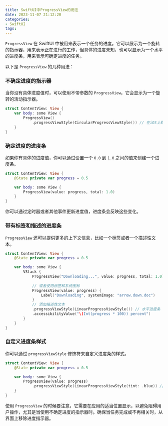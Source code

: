 ```yaml
---
title: SwiftUI中ProgressView的用法
date: 2023-11-07 21:12:20
categories:
- SwiftUI
tags:
---
```

`ProgressView` 在 SwiftUI 中被用来表示一个任务的进度。它可以展示为一个旋转的指示器，用来表示正在进行的工作，但具体的进度未知，也可以显示为一个水平的进度条，用来表示可确定进度的任务。

以下是 `ProgressView` 的几种用法：

### 不确定进度的指示器

当你没有具体进度值时，可以使用不带参数的 `ProgressView`，它会显示为一个旋转的活动指示器。

```swift
struct ContentView: View {
    var body: some View {
        ProgressView()
            .progressViewStyle(CircularProgressViewStyle()) // 在iOS上默认样式，可省略
    }
}
```

### 确定进度的进度条

如果你有具体的进度值，你可以通过设置一个 `0.0` 到 `1.0` 之间的值来创建一个进度条。

```swift
struct ContentView: View {
    @State private var progress = 0.5

    var body: some View {
        ProgressView(value: progress, total: 1.0)
    }
}
```

你可以通过定时器或者其他事件更新进度值，进度条会反映这些变化。

### 带有标签和描述的进度条

`ProgressView` 还可以提供更多的上下文信息，比如一个标签或者一个描述性文本。

```swift
struct ContentView: View {
    @State private var progress = 0.5

    var body: some View {
        VStack {
            ProgressView("Downloading...", value: progress, total: 1.0)
            
            // 或者使用标签和系统图标
            ProgressView(value: progress) {
                Label("Downloading", systemImage: "arrow.down.doc")
            }
            // 添加描述性文本
            .progressViewStyle(LinearProgressViewStyle()) // 水平进度条
            .accessibilityValue("\(Int(progress * 100)) percent")
        }
    }
}
```

### 自定义进度条样式

你可以通过 `progressViewStyle` 修饰符来自定义进度条的样式。

```swift
struct ContentView: View {
    @State private var progress = 0.5

    var body: some View {
        ProgressView(value: progress)
            .progressViewStyle(LinearProgressViewStyle(tint: .blue)) // 自定义颜色
    }
}
```

使用 `ProgressView` 的时候要注意，它需要在应用的适当位置显示，以避免阻碍用户操作，尤其是当使用不确定进度的指示器时。确保当任务完成或不再相关时，从界面上移除进度指示器。
